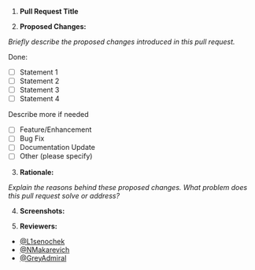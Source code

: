 1. **Pull Request Title**

2. **Proposed Changes:**

_Briefly describe the proposed changes introduced in this pull request._

Done:

- [ ] Statement 1
- [ ] Statement 2
- [ ] Statement 3
- [ ] Statement 4

Describe more if needed

- [ ] Feature/Enhancement
- [ ] Bug Fix
- [ ] Documentation Update
- [ ] Other (please specify)

3. **Rationale:**

_Explain the reasons behind these proposed changes.
What problem does this pull request solve or address?_

4. **Screenshots:**

5. **Reviewers:**

- [@L1senochek](https://github.com/L1senochek)
- [@NMakarevich](https://github.com/NMakarevich)
- [@GreyAdmiral](https://github.com/GreyAdmiral)
